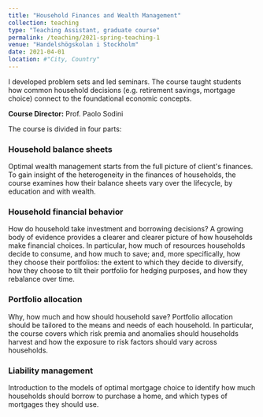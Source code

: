 ```yaml
---
title: "Household Finances and Wealth Management"
collection: teaching
type: "Teaching Assistant, graduate course"
permalink: /teaching/2021-spring-teaching-1
venue: "Handelshögskolan i Stockholm"
date: 2021-04-01 
location: #"City, Country"
---
```


I developed problem sets and led seminars. The course taught students how
common household decisions (e.g. retirement savings, mortgage choice) connect to the foundational economic concepts.

**Course Director:** Prof. Paolo Sodini

The course is divided in four parts:

### Household balance sheets

Optimal wealth management starts from the full picture of client's finances. To gain insight of the heterogeneity in the finances of households, the course examines how their balance sheets vary over the lifecycle, by education and with wealth.

### Household financial behavior

How do household take investment and borrowing decisions? A growing body of evidence provides a clearer and clearer picture of how households make financial choices. In particular, how much of resources households decide to consume, and how much to save; and, more specifically, how they choose their portfolios: the extent to which they decide to diversify, how they choose to tilt their portfolio for hedging purposes, and how they rebalance over time.

### Portfolio allocation

Why, how much and how should household save? Portfolio allocation should be tailored to the means and needs of each household. In particular, the course  covers which risk premia and anomalies should households harvest and how the exposure to risk factors should vary across households. 

### Liability management

Introduction to the models of optimal mortgage choice to identify how much households should borrow to purchase a home, and which types of mortgages they should use.